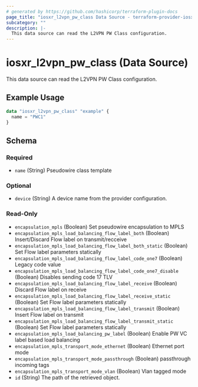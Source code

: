 ```yaml
---
# generated by https://github.com/hashicorp/terraform-plugin-docs
page_title: "iosxr_l2vpn_pw_class Data Source - terraform-provider-iosxr"
subcategory: ""
description: |-
  This data source can read the L2VPN PW Class configuration.
---
```


# iosxr_l2vpn_pw_class (Data Source)

This data source can read the L2VPN PW Class configuration.

## Example Usage

```terraform
data "iosxr_l2vpn_pw_class" "example" {
  name = "PWC1"
}
```

<!-- schema generated by tfplugindocs -->
## Schema

### Required

- `name` (String) Pseudowire class template

### Optional

- `device` (String) A device name from the provider configuration.

### Read-Only

- `encapsulation_mpls` (Boolean) Set pseudowire encapsulation to MPLS
- `encapsulation_mpls_load_balancing_flow_label_both` (Boolean) Insert/Discard Flow label on transmit/recceive
- `encapsulation_mpls_load_balancing_flow_label_both_static` (Boolean) Set Flow label parameters statically
- `encapsulation_mpls_load_balancing_flow_label_code_one7` (Boolean) Legacy code value
- `encapsulation_mpls_load_balancing_flow_label_code_one7_disable` (Boolean) Disables sending code 17 TLV
- `encapsulation_mpls_load_balancing_flow_label_receive` (Boolean) Discard Flow label on receive
- `encapsulation_mpls_load_balancing_flow_label_receive_static` (Boolean) Set Flow label parameters statically
- `encapsulation_mpls_load_balancing_flow_label_transmit` (Boolean) Insert Flow label on transmit
- `encapsulation_mpls_load_balancing_flow_label_transmit_static` (Boolean) Set Flow label parameters statically
- `encapsulation_mpls_load_balancing_pw_label` (Boolean) Enable PW VC label based load balancing
- `encapsulation_mpls_transport_mode_ethernet` (Boolean) Ethernet port mode
- `encapsulation_mpls_transport_mode_passthrough` (Boolean) passthrough incoming tags
- `encapsulation_mpls_transport_mode_vlan` (Boolean) Vlan tagged mode
- `id` (String) The path of the retrieved object.
